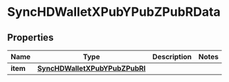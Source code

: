 

# SyncHDWalletXPubYPubZPubRData


## Properties

Name | Type | Description | Notes
------------ | ------------- | ------------- | -------------
**item** | [**SyncHDWalletXPubYPubZPubRI**](SyncHDWalletXPubYPubZPubRI.md) |  | 



